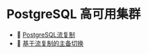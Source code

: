 # PostgreSQL 高可用集群

* 📄 [PostgreSQL流复制](PostgreSQL%20高可用集群/PostgreSQL流复制.md)
* 📄 [基于流复制的主备切换](PostgreSQL%20高可用集群/基于流复制的主备切换.md)

‍
